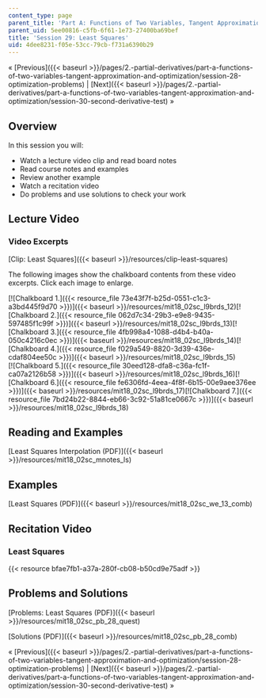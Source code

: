 ```yaml
---
content_type: page
parent_title: 'Part A: Functions of Two Variables, Tangent Approximation and Optimization'
parent_uid: 5ee00816-c5fb-6f61-1e73-27400ba69bef
title: 'Session 29: Least Squares'
uid: 4dee8231-f05e-53cc-79cb-f731a6390b29
---
```


« [Previous]({{< baseurl >}}/pages/2.-partial-derivatives/part-a-functions-of-two-variables-tangent-approximation-and-optimization/session-28-optimization-problems) | [Next]({{< baseurl >}}/pages/2.-partial-derivatives/part-a-functions-of-two-variables-tangent-approximation-and-optimization/session-30-second-derivative-test) »

Overview
--------

In this session you will:

*   Watch a lecture video clip and read board notes
*   Read course notes and examples
*   Review another example
*   Watch a recitation video
*   Do problems and use solutions to check your work

Lecture Video
-------------

### Video Excerpts

[Clip: Least Squares]({{< baseurl >}}/resources/clip-least-squares)

The following images show the chalkboard contents from these video excerpts. Click each image to enlarge.

[![Chalkboard 1.]({{< resource_file 73e43f7f-b25d-0551-c1c3-a3bd445f9d70 >}})]({{< baseurl >}}/resources/mit18_02sc_l9brds_12)[![Chalkboard 2.]({{< resource_file 062d7c34-29b3-e9e8-9435-597485f1c99f >}})]({{< baseurl >}}/resources/mit18_02sc_l9brds_13)[![Chalkboard 3.]({{< resource_file 4fb998a4-1088-d4b4-b40a-050c4216c0ec >}})]({{< baseurl >}}/resources/mit18_02sc_l9brds_14)[![Chalkboard 4.]({{< resource_file f029a549-8820-3d39-436e-cdaf804ee50c >}})]({{< baseurl >}}/resources/mit18_02sc_l9brds_15)  
[![Chalkboard 5.]({{< resource_file 30eed128-dfa8-c36a-fc1f-ca07a2126b58 >}})]({{< baseurl >}}/resources/mit18_02sc_l9brds_16)[![Chalkboard 6.]({{< resource_file fe6306fd-4eea-4f8f-6b15-00e9aee376ee >}})]({{< baseurl >}}/resources/mit18_02sc_l9brds_17)[![Chalkboard 7.]({{< resource_file 7bd24b22-8844-eb66-3c92-51a81ce0667c >}})]({{< baseurl >}}/resources/mit18_02sc_l9brds_18)

Reading and Examples
--------------------

[Least Squares Interpolation (PDF)]({{< baseurl >}}/resources/mit18_02sc_mnotes_ls)

Examples
--------

[Least Squares (PDF)]({{< baseurl >}}/resources/mit18_02sc_we_13_comb)

Recitation Video
----------------

### Least Squares

{{< resource bfae7fb1-a37a-280f-cb08-b50cd9e75adf >}}

Problems and Solutions
----------------------

[Problems: Least Squares (PDF)]({{< baseurl >}}/resources/mit18_02sc_pb_28_quest)

[Solutions (PDF)]({{< baseurl >}}/resources/mit18_02sc_pb_28_comb)

« [Previous]({{< baseurl >}}/pages/2.-partial-derivatives/part-a-functions-of-two-variables-tangent-approximation-and-optimization/session-28-optimization-problems) | [Next]({{< baseurl >}}/pages/2.-partial-derivatives/part-a-functions-of-two-variables-tangent-approximation-and-optimization/session-30-second-derivative-test) »
